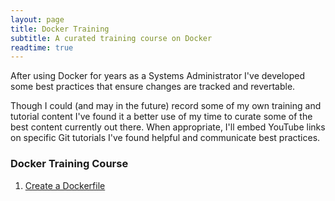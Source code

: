 ```yaml
---
layout: page
title: Docker Training
subtitle: A curated training course on Docker
readtime: true
---
```

After using Docker for years as a Systems Administrator I've developed some best practices that ensure changes are tracked and revertable.

Though I could (and may in the future) record some of my own training and tutorial content I've found it a better use of my time to curate some of the best content currently out there. When appropriate, I'll embed YouTube links on specific Git tutorials I've found helpful and communicate best practices.

### Docker Training Course
1. [Create a Dockerfile](/pages/docker/docker-training/create-a-dockerfile)

